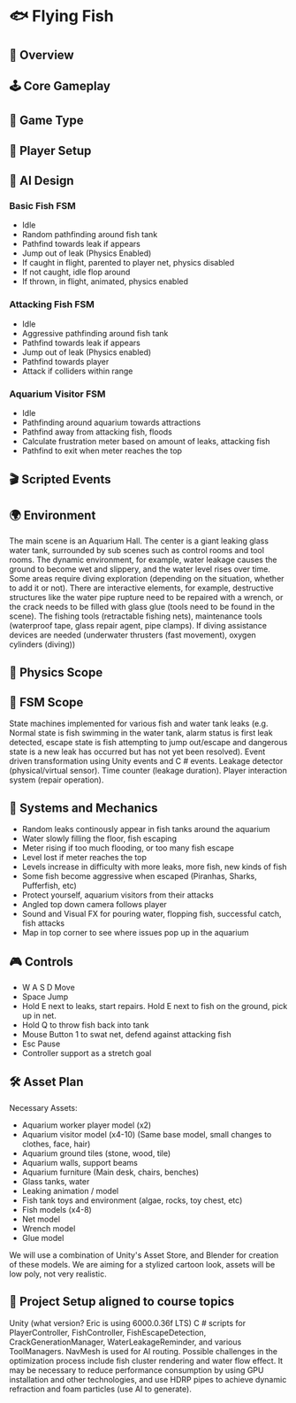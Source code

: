 # 🐟 Flying Fish

## 📌 Overview

## 🕹️ Core Gameplay

## 🎯 Game Type

## 👥 Player Setup

## 🤖 AI Design
### Basic Fish FSM
- Idle
- Random pathfinding around fish tank
- Pathfind towards leak if appears
- Jump out of leak (Physics Enabled)
- If caught in flight, parented to player net, physics disabled
- If not caught, idle flop around
- If thrown, in flight, animated, physics enabled

### Attacking Fish FSM
- Idle
- Aggressive pathfinding around fish tank
- Pathfind towards leak if appears
- Jump out of leak (Physics enabled)
- Pathfind towards player
- Attack if colliders within range

### Aquarium Visitor FSM
- Idle
- Pathfinding around aquarium towards attractions
- Pathfind away from attacking fish, floods
- Calculate frustration meter based on amount of leaks, attacking fish
- Pathfind to exit when meter reaches the top

## 🎬 Scripted Events

## 🌍 Environment
The main scene is an Aquarium Hall. The center is a giant leaking glass water tank, surrounded by sub scenes such as control rooms and tool rooms.
The dynamic environment, for example, water leakage causes the ground to become wet and slippery, and the water level rises over time. Some areas require diving exploration (depending on the situation, whether to add it or not).
There are interactive elements, for example, destructive structures like the water pipe rupture need to be repaired with a wrench, or the crack needs to be filled with glass glue (tools need to be found in the scene).
The fishing tools (retractable fishing nets), maintenance tools (waterproof tape, glass repair agent, pipe clamps).
If diving assistance devices are needed (underwater thrusters (fast movement), oxygen cylinders (diving))

## 🧪 Physics Scope

## 🧠 FSM Scope
State machines implemented for various fish and water tank leaks (e.g. Normal state is fish swimming in the water tank, alarm status is first leak detected, 
escape state is fish attempting to jump out/escape and dangerous state is a new leak has occurred but has not yet been resolved).
Event driven transformation using Unity events and C # events.
Leakage detector (physical/virtual sensor).
Time counter (leakage duration).
Player interaction system (repair operation).

## 🧩 Systems and Mechanics
- Random leaks continously appear in fish tanks around the aquarium
- Water slowly filling the floor, fish escaping
- Meter rising if too much flooding, or too many fish escape
- Level lost if meter reaches the top
- Levels increase in difficulty with more leaks, more fish, new kinds of fish
- Some fish become aggressive when escaped (Piranhas, Sharks, Pufferfish, etc)
- Protect yourself, aquarium visitors from their attacks
- Angled top down camera follows player
- Sound and Visual FX for pouring water, flopping fish, successful catch, fish attacks
- Map in top corner to see where issues pop up in the aquarium


## 🎮 Controls
- W A S D Move
- Space Jump
- Hold E next to leaks, start repairs. Hold E next to fish on the ground, pick up in net.
- Hold Q to throw fish back into tank
- Mouse Button 1 to swat net, defend against attacking fish
- Esc Pause
- Controller support as a stretch goal

## 🛠️ Asset Plan
Necessary Assets:
- Aquarium worker player model (x2)
- Aquarium visitor model (x4-10) (Same base model, small changes to clothes, face, hair)
- Aquarium ground tiles (stone, wood, tile)
- Aquarium walls, support beams
- Aquarium furniture (Main desk, chairs, benches)
- Glass tanks, water
- Leaking animation / model
- Fish tank toys and environment (algae, rocks, toy chest, etc)
- Fish models (x4-8)
- Net model
- Wrench model
- Glue model

We will use a combination of Unity's Asset Store, and Blender for creation of these models. We are aiming for a stylized cartoon look, assets will be low poly, not very realistic.

## 📂 Project Setup aligned to course topics
Unity (what version? Eric is using 6000.0.36f LTS)
C # scripts for PlayerController, FishController, FishEscapeDetection, CrackGenerationManager, WaterLeakageReminder, and various ToolManagers.
NavMesh is used for AI routing.
Possible challenges in the optimization process include fish cluster rendering and water flow effect. It may be necessary to reduce performance consumption by using GPU installation and other technologies, and use HDRP pipes to achieve dynamic refraction and foam particles (use AI to generate).


